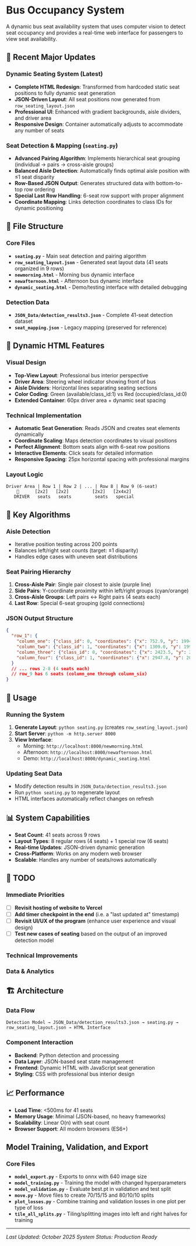 # Bus Occupancy System

A dynamic bus seat availability system that uses computer vision to detect seat occupancy and provides a real-time web interface for passengers to view seat availability.

## 🚀 Recent Major Updates

### Dynamic Seating System (Latest)
- **Complete HTML Redesign**: Transformed from hardcoded static seat positions to fully dynamic seat generation
- **JSON-Driven Layout**: All seat positions now generated from `row_seating_layout.json`
- **Professional UI**: Enhanced with gradient backgrounds, aisle dividers, and driver area
- **Responsive Design**: Container automatically adjusts to accommodate any number of seats

### Seat Detection & Mapping (`seating.py`)
- **Advanced Pairing Algorithm**: Implements hierarchical seat grouping (individual → pairs → cross-aisle groups)
- **Balanced Aisle Detection**: Automatically finds optimal aisle position with ≤1 seat disparity
- **Row-Based JSON Output**: Generates structured data with bottom-to-top row ordering
- **Special Last Row Handling**: 6-seat row support with proper alignment
- **Coordinate Mapping**: Links detection coordinates to class IDs for dynamic positioning

## 📁 File Structure

### Core Files
- **`seating.py`** - Main seat detection and pairing algorithm
- **`row_seating_layout.json`** - Generated seat layout data (41 seats organized in 9 rows)
- **`newmorning.html`** - Morning bus dynamic interface
- **`newafternoon.html`** - Afternoon bus dynamic interface  
- **`dynamic_seating.html`** - Demo/testing interface with detailed debugging

### Detection Data
- **`JSON_Data/detection_results3.json`** - Complete 41-seat detection dataset
- **`seat_mapping.json`** - Legacy mapping (preserved for reference)

## 🎨 Dynamic HTML Features

### Visual Design
- **Top-View Layout**: Professional bus interior perspective
- **Driver Area**: Steering wheel indicator showing front of bus
- **Aisle Dividers**: Horizontal lines separating seating sections
- **Color Coding**: Green (available/class_id:1) vs Red (occupied/class_id:0)
- **Extended Container**: 60px driver area + dynamic seat spacing

### Technical Implementation
- **Automatic Seat Generation**: Reads JSON and creates seat elements dynamically
- **Coordinate Scaling**: Maps detection coordinates to visual positions
- **Perfect Alignment**: Bottom seats align with 6-seat row positions
- **Interactive Elements**: Click seats for detailed information
- **Responsive Spacing**: 25px horizontal spacing with professional margins

### Layout Logic
```
Driver Area | Row 1 | Row 2 | ... | Row 8 | Row 9 (6-seat)
    🚗      [2x2]   [2x2]         [2x2]   [2x4x2]
   DRIVER   seats   seats         seats   special
```

## 🔧 Key Algorithms

### Aisle Detection
- Iterative position testing across 200 points
- Balances left/right seat counts (target: ≤1 disparity)
- Handles edge cases with uneven seat distributions

### Seat Pairing Hierarchy
1. **Cross-Aisle Pair**: Single pair closest to aisle (purple line)
2. **Side Pairs**: Y-coordinate proximity within left/right groups (cyan/orange)
3. **Cross-Aisle Groups**: Left pairs ↔ Right pairs (4 seats each)
4. **Last Row**: Special 6-seat grouping (gold connections)

### JSON Output Structure
```json
{
  "row_1": {
    "column_one": {"class_id": 0, "coordinates": {"x": 752.9, "y": 1994.3}},
    "column_two": {"class_id": 1, "coordinates": {"x": 1309.0, "y": 1995.5}},
    "column_three": {"class_id": 0, "coordinates": {"x": 2423.5, "y": 2011.0}},
    "column_four": {"class_id": 1, "coordinates": {"x": 2947.8, "y": 2014.8}}
  }
  // ... rows 2-8 (4 seats each)
  // row_9 has 6 seats (column_one through column_six)
}
```

## 🚀 Usage

### Running the System
1. **Generate Layout**: `python seating.py` (creates `row_seating_layout.json`)
2. **Start Server**: `python -m http.server 8000`
3. **View Interface**: 
   - Morning: `http://localhost:8000/newmorning.html`
   - Afternoon: `http://localhost:8000/newafternoon.html`
   - Demo: `http://localhost:8000/dynamic_seating.html`

### Updating Seat Data
- Modify detection results in `JSON_Data/detection_results3.json`
- Run `python seating.py` to regenerate layout
- HTML interfaces automatically reflect changes on refresh

## 📊 System Capabilities

- **Seat Count**: 41 seats across 9 rows
- **Layout Types**: 8 regular rows (4 seats) + 1 special row (6 seats)
- **Real-time Updates**: JSON-driven dynamic generation
- **Cross-Platform**: Works on any modern web browser
- **Scalable**: Handles any number of seats/rows automatically

## 🔄 TODO

### Immediate Priorities
- [ ] **Revisit hosting of website to Vercel**
- [ ] **Add timer checkpoint in the end** (i.e. a "last updated at" timestamp)
- [ ] **Revisit UI/UX of the program** (enhance user experience and visual design)
- [ ] **Test new cases of seating** based on the output of an improved detection model

### Technical Improvements

### Data & Analytics


## 🏗️ Architecture

### Data Flow
```
Detection Model → JSON_Data/detection_results3.json → seating.py → row_seating_layout.json → HTML Interface
```

### Component Interaction
- **Backend**: Python detection and processing
- **Data Layer**: JSON-based seat state management  
- **Frontend**: Dynamic HTML with JavaScript seat generation
- **Styling**: CSS with professional bus interior design

## 📈 Performance

- **Load Time**: <500ms for 41 seats
- **Memory Usage**: Minimal (JSON-based, no heavy frameworks)
- **Scalability**: Linear O(n) with seat count
- **Browser Support**: All modern browsers (ES6+)

## Model Training, Validation, and Export

### Core Files
- **`model_export.py`** - Exports to onnx with 640 image size
- **`model_training.py`** - Training the model with changed hyperparameters
- **`model_validation.py`** - Evaluate best.pt in validation and test split
- **`move.py`** - Move files to create 70/15/15 and 80/10/10 splits
- **`plot_losses.py`** - Combine training and validation losses in one plot per type of loss
- **`tile_all_splits.py`** - Tiling/splitting images into left and right halves for training

---

*Last Updated: October 2025*
*System Status: Production Ready*
